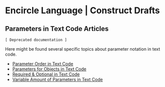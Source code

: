 Encircle Language | Construct Drafts
==================================

Parameters in Text Code Articles
--------------------------------

`[ Deprecated documentation ]`

Here might be found several specific topics about parameter notation in text code.

- [Parameter Order in Text Code](parameter-order-in-text-code.md)
- [Parameters for Objects in Text Code](parameters-for-objects-in-text-code.md)
- [Required & Optional in Text Code](required-and-optional-in-text-code.md)
- [Variable Amount of Parameters in Text Code](variable-amount-of-parameters-in-text-code.md)